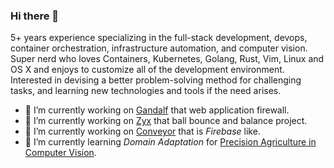 ### Hi there 👋

5+ years experience specializing in the full-stack development, devops, container orchestration, infrastructure automation, and computer vision. Super nerd who loves Containers, Kubernetes, Golang, Rust, Vim, Linux and OS X and enjoys to customize all of the development environment. Interested in devising a better problem-solving method for challenging tasks, and learning new technologies and tools if the need arises.

- 🔭 I’m currently working on [Gandalf](github.com/yildizozan/gandalf) that web application firewall.
- 🔭 I’m currently working on [Zyx](github.com/yildizozan/zyx) that ball bounce and balance project.
- 🔭 I’m currently working on [Conveyor](github.com/yildizozan/conveyor-cloud) that is *Firebase* like.
- 🌱 I’m currently learning *Domain Adaptation* for [Precision Agriculture in Computer Vision](github.com/yildizozan/precision-agriculture-computer-vision).

<!--
**yildizozan/yildizozan** is a ✨ _special_ ✨ repository because its `README.md` (this file) appears on your GitHub profile.

Here are some ideas to get you started:

- 🔭 I’m currently working on ...
- 🌱 I’m currently learning ...
- 👯 I’m looking to collaborate on ...
- 🤔 I’m looking for help with ...
- 💬 Ask me about ...
- 📫 How to reach me: ...
- 😄 Pronouns: ...
- ⚡ Fun fact: ...
-->
